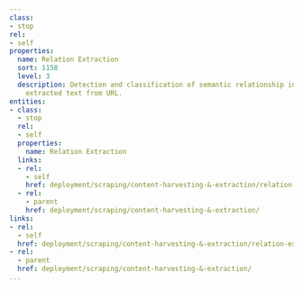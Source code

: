 ```yaml
---
class:
- stop
rel:
- self
properties:
  name: Relation Extraction
  sort: 1158
  level: 3
  description: Detection and classification of semantic relationship identified within
    extracted text from URL.
entities:
- class:
  - stop
  rel:
  - self
  properties:
    name: Relation Extraction
  links:
  - rel:
    - self
    href: deployment/scraping/content-harvesting-&-extraction/relation-extraction.md
  - rel:
    - parent
    href: deployment/scraping/content-harvesting-&-extraction/
links:
- rel:
  - self
  href: deployment/scraping/content-harvesting-&-extraction/relation-extraction.md
- rel:
  - parent
  href: deployment/scraping/content-harvesting-&-extraction/
...
```

